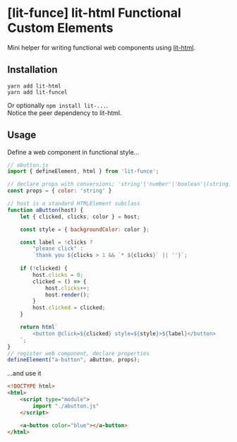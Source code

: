 # [lit-funce] lit-html Functional Custom Elements

Mini helper for writing functional web components using [lit-html](https://lit-html.polymer-project.org/).

## Installation
```
yarn add lit-html
yarn add lit-funcel
```
Or optionally `npm install lit-...`.  
Notice the peer dependency to lit-html.


## Usage

Define a web component in functional style...
```javascript
// abutton.js
import { defineElement, html } from 'lit-funce';

// declare props with conversions; 'string'|'number'|'boolean'|(string)=>unknown
const props = { color: 'string' }

// host is a standard HTMLElement subclass
function aButton(host) {
    let { clicked, clicks, color } = host;

    const style = { backgroundColor: color };

    const label = !clicks ? 
        "please click" : 
        `thank you ${clicks > 1 && `* ${clicks}` || ''}`;
  
    if (!clicked) {
        host.clicks = 0;
        clicked = () => {
            host.clicks++;
            host.render();
        }
        host.clicked = clicked;
    }

    return html`
        <button @click=${clicked} style=${style}>${label}</button>
    `;
}
// register web component, declare properties
defineElement("a-button", aButton, props);
```

...and use it
```html
<!DOCTYPE html>
<html>
    <script type="module">
        import "./abutton.js"
    </script>

    <a-button color="blue"></a-button>
</html>
```
